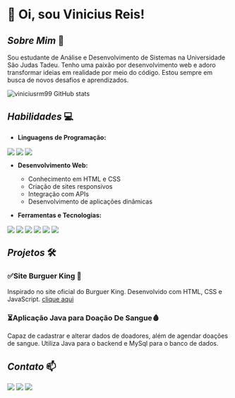 
# 👋 Oi, sou **Vinicius Reis**!

## *Sobre Mim* 🚀

Sou estudante de Análise e Desenvolvimento de Sistemas na Universidade São Judas Tadeu. Tenho uma paixão por desenvolvimento web e adoro transformar ideias em realidade por meio do código. Estou sempre em busca de novos desafios e aprendizados.

![viniciusrm99 GitHub stats](https://github-readme-stats.vercel.app/api?username=viniciusrm99&show_icons=true&theme=dracula) 



## *Habilidades* 💻
- **Linguagens de Programação:**
<div style="display: inline_block"> 
  <img align="center" src="https://img.shields.io/badge/HTML-239120?style=for-the-badge&logo=html5&logoColor=white"/>
  <img align="center" src="https://img.shields.io/badge/JavaScript-F7DF1E?style=for-the-badge&logo=javascript&logoColor=black"/>
  <img align="center" src="https://img.shields.io/badge/Java-ED8B00?style=for-the-badge&logo=openjdk&logoColor=white"/>
</div>


- **Desenvolvimento Web:**
  - Conhecimento em HTML e CSS
  - Criação de sites responsivos
  - Integração com APIs
  - Desenvolvimento de aplicações dinâmicas

 - **Ferramentas e Tecnologias:**
 
<div style="display: inline_block"> 
  <img align="center" src="https://img.shields.io/badge/MySQL-005C84?style=for-the-badge&logo=mysql&logoColor=white"/>
  <img align="center" src="https://img.shields.io/badge/Visual_Studio-5C2D91?style=for-the-badge&logo=visual%20studio&logoColor=white"/>
  <img align="center" src="https://img.shields.io/badge/sublime_text-%23575757.svg?&style=for-the-badge&logo=sublime-text&logoColor=important"/>
  <img align="center" src="https://img.shields.io/badge/apache%20netbeans-1B6AC6?style=for-the-badge&logo=apache%20netbeans%20IDE&logoColor=white"/>
  <img align="center" src="https://img.shields.io/badge/GitHub-100000?style=for-the-badge&logo=github&logoColor=white"/>
  <img align="center" src="https://img.shields.io/badge/GIT-E44C30?style=for-the-badge&logo=git&logoColor=white"/>
</div>

## *Projetos* 🛠️

### ✅Site Burguer King 🍔
Inspirado no site oficial do Burguer King. Desenvolvido com HTML, CSS e JavaScript.
[clique aqui](https://viniciusrm99.github.io/Projeto_burger_king/)

### ⏳Aplicação Java para Doação De Sangue🩸
Capaz de cadastrar e alterar dados de doadores, além de agendar doações de sangue. Utiliza Java para o backend e MySql para o banco de dados.



## *Contato* 📫
  <div style="display: inline-block; margin: auto;">
    <a href="https://linkedin.com/in/viníciusmiranda" target="_blank"><img src="https://img.shields.io/badge/LinkedIn-0077B5?style=for-the-badge&logo=linkedin&logoColor=white"></a>
    <a href="https://instagram.com/vinireism" target="_blank"><img src="https://img.shields.io/badge/Instagram-E4405F?style=for-the-badge&logo=instagram&logoColor=white"></a>
        <a href="mailto:vini.reis.miranda99@gmail.com"><img src="https://img.shields.io/badge/Gmail-D14836?style=for-the-badge&logo=gmail&logoColor=white"></a>
  </div>


